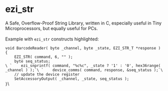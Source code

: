 ezi\_str
========

A Safe, Overflow-Proof String Library, written in C, especially useful
in Tiny Microprocessors, but equally useful for PCs.\
\
Example with `ezi_str` constructs highlighted:

`void BarcodeReader( byte _channel, byte _state, EZI_STR_T *response )`\
`{`\
`    EZI_STR( command, 6, "" );`\
`    byte seq_status;`\
``\
`    ezi_snprintf( command, "%c%c", _state ? '1' : '0', hex36range( _channel ) );`\
`    device_comms( command, response, &seq_status );`\
``\
`    // update the device register`\
`    SetAccessoryOutput( _channel, _state, seq_status );`\
`}`\

